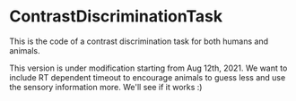 # ContrastDiscriminationTask
This is the code of a contrast discrimination task for both humans and animals.

This version is under modification starting from Aug 12th, 2021. We want to include RT dependent timeout to encourage animals to guess less and use the sensory information more. We'll see if it works :)
